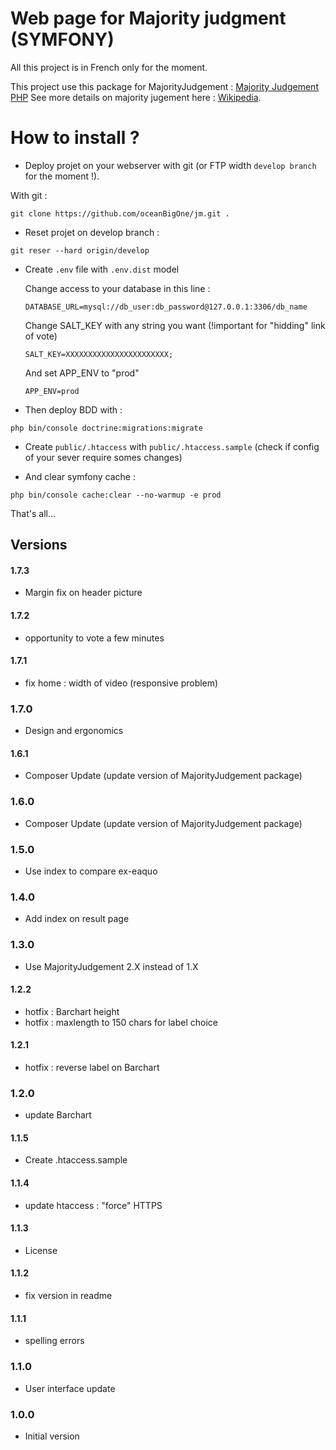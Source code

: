 # Web page for Majority judgment (SYMFONY) 

All this project is in French only for the moment.

This project use this package for MajorityJudgement : [Majority Judgement PHP](https://github.com/oceanBigOne/MajorityJudgment)
See more details on majority jugement here : [Wikipedia](https://en.wikipedia.org/wiki/Majority_judgment).



# How to install ?

- Deploy projet on your webserver with git (or FTP width ``develop branch`` for the moment !).

With git :
```
git clone https://github.com/oceanBigOne/jm.git .
``` 

- Reset projet on develop branch : 

```
git reser --hard origin/develop
```

- Create ``.env``  file with ``.env.dist`` model 

  Change access to your database in this line :
  ```
  DATABASE_URL=mysql://db_user:db_password@127.0.0.1:3306/db_name
  ```
  Change SALT_KEY with any string you want (!important for "hidding" link of vote)
  ```
  SALT_KEY=XXXXXXXXXXXXXXXXXXXXXXX;
  ```
  And set APP_ENV to "prod"
  ```
  APP_ENV=prod
  ```
  
- Then deploy BDD with :
```
php bin/console doctrine:migrations:migrate
```

- Create ``public/.htaccess`` with ``public/.htaccess.sample`` (check if config of your sever require somes changes)

- And clear symfony cache :
```
php bin/console cache:clear --no-warmup -e prod
```

That's all...

## Versions

#### 1.7.3
- Margin fix on header picture

#### 1.7.2
- opportunity to vote a few minutes

#### 1.7.1
- fix home : width of video (responsive problem)

### 1.7.0
- Design and ergonomics

#### 1.6.1
- Composer Update (update version of MajorityJudgement package)

### 1.6.0
- Composer Update (update version of MajorityJudgement package)

### 1.5.0
- Use index to compare ex-eaquo

### 1.4.0
- Add index on result page

### 1.3.0
- Use MajorityJudgement 2.X instead of 1.X

#### 1.2.2
- hotfix : Barchart height
- hotfix : maxlength to 150 chars for label choice

#### 1.2.1
- hotfix : reverse label on Barchart

### 1.2.0
- update Barchart

#### 1.1.5
- Create .htaccess.sample

#### 1.1.4
- update htaccess : "force" HTTPS

#### 1.1.3
- License

#### 1.1.2
- fix version in readme 

#### 1.1.1
- spelling errors

### 1.1.0
- User interface update

### 1.0.0
- Initial version





